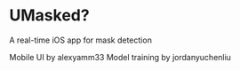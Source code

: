 # UMasked?
A real-time iOS app for mask detection

Mobile UI by alexyamm33
Model training by jordanyuchenliu
